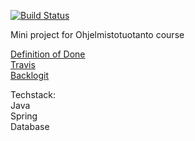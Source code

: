 [![Build Status](https://travis-ci.org/tanlah/ohtuproj.svg?branch=master)](https://travis-ci.org/tanlah/ohtuproj)

Mini project for Ohjelmistotuotanto course

[Definition of Done](DoD.MD)  
[Travis](https://travis-ci.org/tanlah/ohtuproj)  
[Backlogit](https://docs.google.com/spreadsheets/d/1e7WpIR60iIR3wJULdHYU7q_ZBmSdOAflVXilaeo4eZ0)  

Techstack:  
Java  
Spring  
Database  
